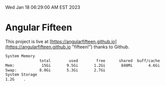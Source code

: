 Wed Jan 18 06:29:00 AM EST 2023

# Angular Fifteen


This project is live at [https://angularfifteen.github.io](https://angularfifteen.github.io "fifteen!") thanks to Github.

```bash
System Memory
               total        used        free      shared  buff/cache   available
Mem:            15Gi       9.5Gi       1.2Gi       848Mi       4.6Gi       4.6Gi
Swap:          8.0Gi       5.3Gi       2.7Gi
System Storage
1.2G	.
```
```bash
